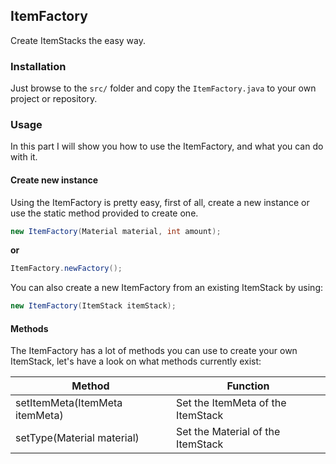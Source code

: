 ## ItemFactory ##
Create ItemStacks the easy way.

### Installation ###
Just browse to the `src/` folder and copy the `ItemFactory.java` to your own project or repository.

### Usage  ###
In this part I will show you how to use the ItemFactory, and what you can do with it.

#### Create new instance ####
Using the ItemFactory is pretty easy, first of all, create a new instance or use the static method provided to create one.

```java
new ItemFactory(Material material, int amount);
```

**or**

```java
ItemFactory.newFactory();
```

You can also create a new ItemFactory from an existing ItemStack by using:

```java
new ItemFactory(ItemStack itemStack);
```

#### Methods ####
The ItemFactory has a lot of methods you can use to create your own ItemStack, let's have a look on what methods currently exist:

Method | Function
------------ | -------------
setItemMeta(ItemMeta itemMeta) | Set the ItemMeta of the ItemStack
setType(Material material) | Set the Material of the ItemStack